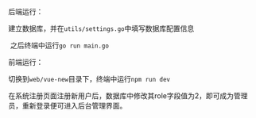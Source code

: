 后端运行：

​	建立数据库，并在`utils/settings.go`中填写数据库配置信息

​	之后终端中运行`go run main.go`

前端运行：

​	切换到`web/vue-new`目录下，终端中运行`npm run dev`

在系统注册页面注册新用户后，数据库中修改其role字段值为2，即可成为管理员，重新登录便可进入后台管理界面。
